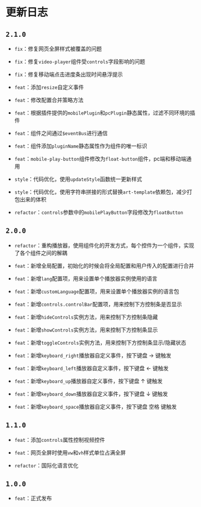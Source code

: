 

# 更新日志

## `2.1.0`

- `fix`：修复网页全屏样式被覆盖的问题

- `fix`：修复`video-player`组件受`controls`字段影响的问题

- `fix`：修复移动端点击进度条出现时间悬浮提示

- `feat`：添加`resize`自定义事件

- `feat`：修改配置合并策略方法

- `feat`：根据插件提供的`mobilePlugin`和`pcPlugin`静态属性，过滤不同环境的插件

- `feat`：组件之间通过`$eventBus`进行通信

- `feat`：组件添加`pluginName`静态属性作为组件的唯一标识

- `feat`：`mobile-play-button`组件修改为`float-button`组件，pc端和移动端通用

- `style`：代码优化，使用`updateStyle`函数统一更新样式

- `style`：代码优化，使用字符串拼接的形式替换`art-template`依赖包，减少打包出来的体积

- `refactor`：`controls`参数中的`mobilePlayButton`字段修改为`floatButton`


## `2.0.0`
  
- `refactor`：重构播放器，使用组件化的开发方式，每个控件为一个组件，实现了各个组件之间的解耦
  
- `feat`：新增全局配置，初始化的时候会将全局配置和用户传入的配置进行合并

- `feat`：新增`lang`配置项，用来设置单个播放器实例使用的语言
  
- `feat`：新增`customLanguage`配置项，用来设置单个播放器实例的语言包

- `feat`：新增`controls.controlBar`配置项，用来控制下方控制条是否显示

- `feat`：新增`hideControls`实例方法，用来控制下方控制条隐藏
  
- `feat`：新增`showControls`实例方法，用来控制下方控制条显示
  
- `feat`：新增`toggleControls`实例方法，用来控制下方控制条显示/隐藏状态

- `feat`：新增`keyboard_right`播放器自定义事件，按下键盘 → 键触发

- `feat`：新增`keyboard_left`播放器自定义事件，按下键盘 ← 键触发

- `feat`：新增`keyboard_up`播放器自定义事件，按下键盘 ↑ 键触发

- `feat`：新增`keyboard_down`播放器自定义事件，按下键盘 ↓ 键触发

- `feat`：新增`keyboard_space`播放器自定义事件，按下键盘 空格 键触发

## `1.1.0`
  
- `feat`：添加`controls`属性控制视频控件
  
- `feat`：网页全屏时使用`vw`和`vh`样式单位占满全屏

- `refactor`：国际化语言优化


## `1.0.0`
  
- `feat`：正式发布